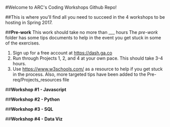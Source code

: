 #Welcome to ARC's Coding Workshops Github Repo!

##This is where you'll find all you need to succeed in the 4 workshops to be hosting in Spring 2017.

##**Pre-work**
This work should take no more than ___ hours
The *pre-work* folder has some tips documents to help in the event you get stuck in some of the exercises.

1. Sign up for a free account at https://dash.ga.co
2. Run through Projects 1, 2, and 4 at your own pace. This should take 3-4 hours.
3. Use https://www.w3schools.com/ as a resource to help if you get stuck in the process. Also, more targeted tips have been added to the Pre-req/Projects_resources file

##**Workshop #1 - Javascript**

##**Workshop #2 - Python**

##**Workshop #3 - SQL**

##**Workshop #4 - Data Viz**

